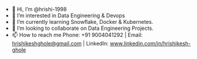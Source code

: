- 👋 Hi, I’m @hrishi-1998
- 👀 I’m interested in Data Engineering & Devops
- 🌱 I’m currently learning Snowflake, Docker & Kubernetes.
- 💞️ I’m looking to collaborate on Data Engineering Projects.
- 📫 How to reach me 
Phone: +91 9004041292 | Email: hrishikeshghole@gmail.com | LinkedIn: www.linkedin.com/in/hrishikesh-ghole

<!---
hrishi-1998/hrishi-1998 is a ✨ special ✨ repository because its `README.md` (this file) appears on your GitHub profile.
You can click the Preview link to take a look at your changes.
--->

